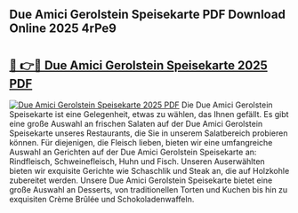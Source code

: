 ## Due Amici Gerolstein Speisekarte PDF Download Online 2025 4rPe9

# <h2><a href="http://gc96oq.nevu.top/?p=Due+Amici+Gerolstein+Speisekarte">🔗 👉🔴 Due Amici Gerolstein Speisekarte 2025 PDF</a></h2>

[![Due Amici Gerolstein Speisekarte 2025 PDF](https://i.imgur.com/dBaPXMq.png)](http://gc96oq.nevu.top/?p=Due+Amici+Gerolstein+Speisekarte)
Die Due Amici Gerolstein Speisekarte ist eine Gelegenheit, etwas zu wählen, das Ihnen gefällt. Es gibt eine große Auswahl an frischen Salaten auf der Due Amici Gerolstein Speisekarte unseres Restaurants, die Sie in unserem Salatbereich probieren können. Für diejenigen, die Fleisch lieben, bieten wir eine umfangreiche Auswahl an Gerichten auf der Due Amici Gerolstein Speisekarte an: Rindfleisch, Schweinefleisch, Huhn und Fisch. Unseren Auserwählten bieten wir exquisite Gerichte wie Schaschlik und Steak an, die auf Holzkohle zubereitet werden. Unsere Due Amici Gerolstein Speisekarte bietet eine große Auswahl an Desserts, von traditionellen Torten und Kuchen bis hin zu exquisiten Crème Brûlée und Schokoladenwaffeln.
